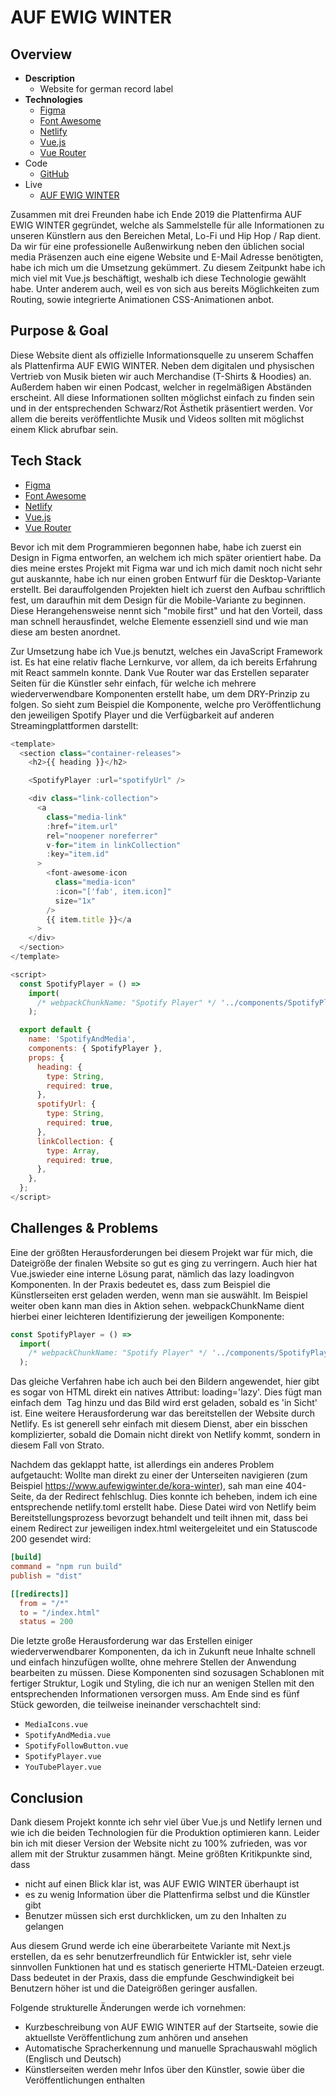 # AUF EWIG WINTER

## Overview

- **Description**
  - Website for german record label
- **Technologies**
  - [Figma](https://www.figma.com/)
  - [Font Awesome](https://fontawesome.com/)
  - [Netlify](https://www.netlify.com/)
  - [Vue.js](https://vuejs.org/)
  - [Vue Router](https://router.vuejs.org/)
- Code
  - [GitHub](https://github.com/stevefrenzel/auf-ewig-winter)
- Live
  - [AUF EWIG WINTER](https://www.aufewigwinter.de/)

Zusammen mit drei Freunden habe ich Ende 2019 die Plattenfirma AUF EWIG WINTER gegründet, welche als Sammelstelle für alle Informationen zu unseren Künstlern aus den Bereichen Metal, Lo-Fi und Hip Hop / Rap dient. Da wir für eine professionelle Außenwirkung neben den üblichen social media Präsenzen auch eine eigene Website und E-Mail Adresse benötigten, habe ich mich um die Umsetzung gekümmert. Zu diesem Zeitpunkt habe ich mich viel mit Vue.js beschäftigt, weshalb ich diese Technologie gewählt habe. Unter anderem auch, weil es von sich aus bereits Möglichkeiten zum Routing, sowie integrierte Animationen CSS-Animationen anbot.

## Purpose & Goal

Diese Website dient als offizielle Informationsquelle zu unserem Schaffen als Plattenfirma AUF EWIG WINTER. Neben dem digitalen und physischen Vertrieb von Musik bieten wir auch Merchandise (T-Shirts & Hoodies) an. Außerdem haben wir einen Podcast, welcher in regelmäßigen Abständen erscheint. All diese Informationen sollten möglichst einfach zu finden sein und in der entsprechenden Schwarz/Rot Ästhetik präsentiert werden. Vor allem die bereits veröffentlichte Musik und Videos sollten mit möglichst einem Klick abrufbar sein.

## Tech Stack

- [Figma](https://www.figma.com/)
- [Font Awesome](https://fontawesome.com/)
- [Netlify](https://www.netlify.com/)
- [Vue.js](https://vuejs.org/)
- [Vue Router](https://router.vuejs.org/)

Bevor ich mit dem Programmieren begonnen habe, habe ich zuerst ein Design in Figma entworfen, an welchem ich mich später orientiert habe. Da dies meine erstes Projekt mit Figma war und ich mich damit noch nicht sehr gut auskannte, habe ich nur einen groben Entwurf für die Desktop-Variante erstellt. Bei darauffolgenden Projekten hielt ich zuerst den Aufbau schriftlich fest, um daraufhin mit dem Design für die Mobile-Variante zu beginnen. Diese Herangehensweise nennt sich "mobile first" und hat den Vorteil, dass man schnell herausfindet, welche Elemente essenziell sind und wie man diese am besten anordnet.

Zur Umsetzung habe ich Vue.js benutzt, welches ein JavaScript Framework ist. Es hat eine relativ flache Lernkurve, vor allem, da ich bereits Erfahrung mit React sammeln konnte. Dank Vue Router war das Erstellen separater Seiten für die Künstler sehr einfach, für welche ich mehrere wiederverwendbare Komponenten erstellt habe, um dem DRY-Prinzip zu folgen. So sieht zum Beispiel die Komponente, welche pro Veröffentlichung den jeweiligen Spotify Player und die Verfügbarkeit auf anderen Streamingplattformen darstellt:

```javascript
<template>
  <section class="container-releases">
    <h2>{{ heading }}</h2>

    <SpotifyPlayer :url="spotifyUrl" />

    <div class="link-collection">
      <a
        class="media-link"
        :href="item.url"
        rel="noopener noreferrer"
        v-for="item in linkCollection"
        :key="item.id"
      >
        <font-awesome-icon
          class="media-icon"
          :icon="['fab', item.icon]"
          size="1x"
        />
        {{ item.title }}</a
      >
    </div>
  </section>
</template>

<script>
  const SpotifyPlayer = () =>
    import(
      /* webpackChunkName: "Spotify Player" */ '../components/SpotifyPlayer'
    );

  export default {
    name: 'SpotifyAndMedia',
    components: { SpotifyPlayer },
    props: {
      heading: {
        type: String,
        required: true,
      },
      spotifyUrl: {
        type: String,
        required: true,
      },
      linkCollection: {
        type: Array,
        required: true,
      },
    },
  };
</script>
```

## Challenges & Problems

Eine der größten Herausforderungen bei diesem Projekt war für mich, die Dateigröße der finalen Website so gut es ging zu verringern. Auch hier hat Vue.jswieder eine interne Lösung parat, nämlich das lazy loadingvon Komponenten. In der Praxis bedeutet es, dass zum Beispiel die Künstlerseiten erst geladen werden, wenn man sie auswählt. Im Beispiel weiter oben kann man dies in Aktion sehen. webpackChunkName dient hierbei einer leichteren Identifizierung der jeweiligen Komponente:

```javascript
const SpotifyPlayer = () =>
  import(
    /* webpackChunkName: "Spotify Player" */ '../components/SpotifyPlayer'
  );
```

Das gleiche Verfahren habe ich auch bei den Bildern angewendet, hier gibt es sogar von HTML direkt ein natives Attribut: loading='lazy'. Dies fügt man einfach dem <img> Tag hinzu und das Bild wird erst geladen, sobald es 'in Sicht' ist. Eine weitere Herausforderung war das bereitstellen der Website durch Netlify. Es ist generell sehr einfach mit diesem Dienst, aber ein bisschen komplizierter, sobald die Domain nicht direkt von Netlify kommt, sondern in diesem Fall von Strato.

Nachdem das geklappt hatte, ist allerdings ein anderes Problem aufgetaucht: Wollte man direkt zu einer der Unterseiten navigieren (zum Beispiel https://www.aufewigwinter.de/kora-winter), sah man eine 404-Seite, da der Redirect fehlschlug. Dies konnte ich beheben, indem ich eine entsprechende netlify.toml erstellt habe. Diese Datei wird von Netlify beim Bereitstellungsprozess bevorzugt behandelt und teilt ihnen mit, dass bei einem Redirect zur jeweiligen index.html weitergeleitet und ein Statuscode 200 gesendet wird:

```toml
[build]
command = "npm run build"
publish = "dist"

[[redirects]]
  from = "/*"
  to = "/index.html"
  status = 200
```

Die letzte große Herausforderung war das Erstellen einiger wiederverwendbarer Komponenten, da ich in Zukunft neue Inhalte schnell und einfach hinzufügen wollte, ohne mehrere Stellen der Anwendung bearbeiten zu müssen. Diese Komponenten sind sozusagen Schablonen mit fertiger Struktur, Logik und Styling, die ich nur an wenigen Stellen mit den entsprechenden Informationen versorgen muss. Am Ende sind es fünf Stück geworden, die teilweise ineinander verschachtelt sind:

- `MediaIcons.vue`
- `SpotifyAndMedia.vue`
- `SpotifyFollowButton.vue`
- `SpotifyPlayer.vue`
- `YouTubePlayer.vue`

## Conclusion

Dank diesem Projekt konnte ich sehr viel über Vue.js und Netlify lernen und wie ich die beiden Technologien für die Produktion optimieren kann. Leider bin ich mit dieser Version der Website nicht zu 100% zufrieden, was vor allem mit der Struktur zusammen hängt. Meine größten Kritikpunkte sind, dass

- nicht auf einen Blick klar ist, was AUF EWIG WINTER überhaupt ist
- es zu wenig Information über die Plattenfirma selbst und die Künstler gibt
- Benutzer müssen sich erst durchklicken, um zu den Inhalten zu gelangen

Aus diesem Grund werde ich eine überarbeitete Variante mit Next.js erstellen, da es sehr benutzerfreundlich für Entwickler ist, sehr viele sinnvollen Funktionen hat und es statisch generierte HTML-Dateien erzeugt. Dass bedeutet in der Praxis, dass die empfunde Geschwindigkeit bei Benutzern höher ist und die Dateigrößen geringer ausfallen.

Folgende strukturelle Änderungen werde ich vornehmen:

- Kurzbeschreibung von AUF EWIG WINTER auf der Startseite, sowie die aktuellste Veröffentlichung zum anhören und ansehen
- Automatische Spracherkennung und manuelle Sprachauswahl möglich (Englisch und Deutsch)
- Künstlerseiten werden mehr Infos über den Künstler, sowie über die Veröffentlichungen enthalten
